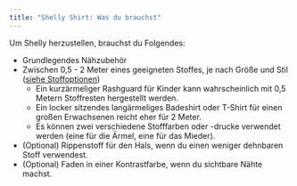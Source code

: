 ```yaml
---
title: "Shelly Shirt: Was du brauchst"
---
```


Um Shelly herzustellen, brauchst du Folgendes:

- Grundlegendes Nähzubehör
- Zwischen 0,5 - 2 Meter eines geeigneten Stoffes, je nach Größe und Stil ([siehe Stoffoptionen](/docs/designs/shelly/fabric))
    - Ein kurzärmeliger Rashguard für Kinder kann wahrscheinlich mit 0,5 Metern Stoffresten hergestellt werden.
    - Ein locker sitzendes langärmeliges Badeshirt oder T-Shirt für einen großen Erwachsenen reicht eher für 2 Meter.
    - Es können zwei verschiedene Stofffarben oder -drucke verwendet werden (eine für die Ärmel, eine für das Mieder).
- (Optional) Rippenstoff für den Hals, wenn du einen weniger dehnbaren Stoff verwendest.
- (Optional) Faden in einer Kontrastfarbe, wenn du sichtbare Nähte machst.
